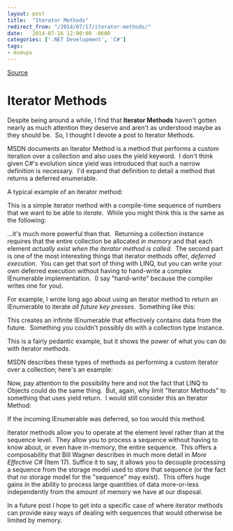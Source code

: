 ```yaml
---
layout: post
title:  "Iterator Methods"
redirect_from: "/2014/07/17/iterator-methods/"
date:   2014-07-16 12:00:00 -0600
categories: ['.NET Development', 'C#']
tags:
- msmvps
---
```

[Source](http://pr-blog.azurewebsites.net/2014/07/17/iterator-methods/ "Permalink to Iterator Methods")

# Iterator Methods

Despite being around a while, I find that **Iterator Methods** haven't gotten nearly as much attention they deserve and aren't as understood maybe as they should be.  So, I thought I devote a post to Iterator Methods.

MSDN documents an Iterator Method is a method that performs a custom iteration over a collection and also uses the yield keyword.  I don't think given C#'s evolution since yield was introduced that such a narrow definition is necessary.  I'd expand that definition to detail a method that returns a deferred enumerable.

A typical example of an iterator method:

This is a simple iterator method with a compile-time sequence of numbers that we want to be able to _iterate_.  While you might think this is the same as the following:

…it's much more powerful than that.  Returning a collection instance requires that the entire collection be allocated _in memory_ and that each element _actually exist when the iterator method is called_.  The second part is one of the most interesting things that iterator methods offer, _deferred execution_.  You can get that sort of thing with LINQ, but you can write your own deferred execution without having to hand-write a complex IEnumerable<T> implementation.  (I say "hand-write" because the compiler writes one for you).

For example, I wrote long ago about using an iterator method to return an IEnumerable to iterate _all future key presses_.  Something like this:

This creates an infinite IEnumerable<char> that effectively contains data from the future.  Something you couldn't possibly do with a collection type instance.

This is a fairly pedantic example, but it shows the power of what you can do with iterator methods.

MSDN describes these types of methods as performing a custom iterator over a collection; here's an example:

Now, pay attention to the possibility here and not the fact that LINQ to Objects could do the same thing.  But, again, why limit "Iterator Methods" to something that uses yield return.  I would still consider this an Iterator Method:

If the incoming IEnumerable was deferred, so too would this method.

Iterator methods allow you to operate at the element level rather than at the sequence level.  They allow you to process a sequence without having to know about, or even have in-memory, the entire sequence.  This offers a composability that Bill Wagner describes in much more detail in _More Effective C#_ (Item 17). Suffice it to say, it allows you to decouple processing a sequence from the storage model used to store that sequence (or the fact that _no_ storage model for the "sequence" may exist).  This offers huge gains in the ability to process large quantities of data more-or-less independently from the amount of memory we have at our disposal.

In a future post I hope to get into a specific case of where iterator methods can provide easy ways of dealing with sequences that would otherwise be limited by memory.

